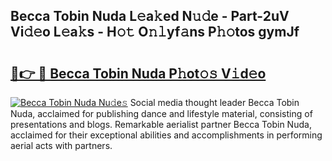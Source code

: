 ## Becca Tobin Nuda L𝚎a𝚔ed N𝚞𝚍e - Part-2uV Vi𝚍𝚎o L𝚎a𝚔s - H𝚘𝚝 O𝚗𝚕yf𝚊ns P𝚑𝚘tos gymJf

# <h2><a href="http://kfan23g.oniu.top/?m=Becca+Tobin+Nuda">🔗👉 🔴 Becca Tobin Nuda P𝚑ot𝚘𝚜 V𝚒d𝚎o</a></h2>

[![Becca Tobin Nuda Nu𝚍e𝚜](https://i.imgur.com/0qMVB7G.gif)](http://kfan23g.oniu.top/?m=Becca+Tobin+Nuda)
Social media thought leader Becca Tobin Nuda, acclaimed for publishing dance and lifestyle material, consisting of presentations and blogs. Remarkable aerialist partner Becca Tobin Nuda, acclaimed for their exceptional abilities and accomplishments in performing aerial acts with partners.  
